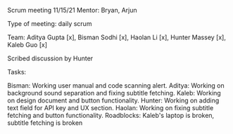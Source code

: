Scrum meeting 11/15/21
Mentor: Bryan, Arjun

Type of meeting: daily scrum

Team: Aditya Gupta [x], Bisman Sodhi [x], Haolan Li [x], Hunter Massey [x], Kaleb Guo [x]

Scribed discussion by Hunter

Tasks:

Bisman: Working user manual and code scanning alert.
Aditya: Working on background sound separation and fixing subtitle fetching.
Kaleb: Working on design document and button functionality.
Hunter: Working on adding text field for API key and UX section.
Haolan: Working on fixing subtitle fetching and button functionality.
Roadblocks: Kaleb's laptop is broken, subtitle fetching is broken
